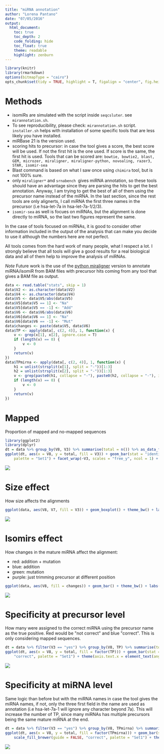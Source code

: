 ```yaml
---
title: "miRNA annotation"
author: "Lorena Pantano"
date: "07/05/2016"
output:
  html_document:
    toc: true
    toc_depth: 2
    code_folding: hide
    toc_float: true
    theme: readable
    highlight: zenburn
---
```



```r
library(knitr)
library(rmarkdown)
options(bitmapType = "cairo")
opts_chunk$set(tidy = TRUE, highlight = T, figalign = "center", fig.height = 6, fig.width = 10, message = F, error = F, warning = F, bootstrap.show.code = FALSE)
```

# Methods
 * isomiRs are simulated with the script inside `seqcsluter`. see `mirannotation.sh`.
 * To see reproducibility, please check: `mirannotation.sh` script. `installer.sh` helps with installation of some specific tools that are less likely you have installed.
 * miRBase 21 is the version used.
 * scoring hits to precursor: in case the tool gives a score, the best score will be used. If not the first hit is the one used. If score is the same, the first hit is used. Tools that can be scored are: `bowtie, bowtie2, blast, GEM, microzer, miraligner, miraligner-python, novoaling, razer3, STAR, isomir-sea`
 * Blast command is based on what I saw once using `chimira` tool, but is not 100% sure. 
 * only `miraligner*` and `srnabench `gives miRNA annotation, so these tools should have an advantage since they are parsing the hits to get the best annotation. Anyway, I am trying to get the best of all of them using the precursor name instead of the miRNA. In the last section, since the rest tools are only alignerts, I call miRNA the first three names in the precursor (i.e hsa-let-7a in hsa-let-7a-1/2/3).
 * `isomir-sea` as well is focues on miRNAs, but the alignment is done directly
 to miRNA, so the last two figures represent the same.
 
In the case of tools focused on miRNAs, it is good to consider other information included
in the output of the analysis that
can make you decide to use it although the numbers here are not perfect. 

All tools
comes from the hard work of many people, what I respect a lot. I strongly believe that all
tools will give a good results for a real biological data and all of them help to improve the analysis of miRNAs.

 
*Note* Future work is the use of the [python miraligner](http://seqcluster.readthedocs.org/mirna_annotation.html#miraligner-inside-seqcluster) version to annotate miRNA/isomiR from BAM files with precursor hits coming from any tool that gives a BAM file as output.


```r
data <- read.table("stats", skip = 1)
data$V2 <- as.character(data$V2)
data$V4 <- as.character(data$V4)
data$V5 <- data$V5/abs(data$V5)
data$V5[data$V5 == 1] <- "Na"
data$V5[data$V5 == -1] <- "Add"
data$V6 <- data$V6/abs(data$V6)
data$V6[data$V6 == 1] <- "Na"
data$V6[data$V6 == -1] <- "Mut"
data$changes <- paste(data$V5, data$V6)
data$TP <- apply(data[, c(2, 4)], 1, function(x) {
    v <- grep(x[1], x[2], ignore.case = T)
    if (length(v) == 0) {
        v <- 0
    }
    return(v)
})
data$TPmirna <- apply(data[, c(2, 4)], 1, function(x) {
    h1 = unlist(strsplit(x[1], split = "-"))[1:3]
    h2 = unlist(strsplit(x[2], split = "-"))[1:3]
    v <- grep(paste0(h1, collapse = "-"), paste0(h2, collapse = "-"), ignore.case = T)
    if (length(v) == 0) {
        v <- 0
    }
    return(v)
})
```

# Mapped
Proportion of mapped and no-mapped sequences

```r
library(ggplot2)
library(dplyr)
dt = data %>% group_by(V8, V3) %>% summarise(total = n()) %>% as_data_frame()
ggplot(dt, aes(x = V8, y = total, fill = V3)) + geom_bar(stat = "identity") + geom_text(aes(label = total), vjust = -1) + theme_bw() + labs(x = "") + ylim(0, max(dt$total) + 2000) + scale_fill_brewer("mapped", 
    palette = "Set1") + facet_wrap(~V3, scales = "free_y", ncol = 1) + theme(axis.text.x = element_text(angle = 90))
```

![](figure/mapped-mir-1.png)


# Size effect
How size affects the alignments

```r
ggplot(data, aes(V8, V7, fill = V3)) + geom_boxplot() + theme_bw() + labs(x = "") + scale_fill_brewer("mapped", palette = "Set1") + theme(axis.text.x = element_text(angle = 90))
```

![](figure/size-mir-1.png)

# Isomirs effect
How changes in the mature miRNA affect the alignment:

* red: addition + mutation
* blue: addition
* green: mutation
* purple: just trimming precursor at different position


```r
ggplot(data, aes(V8, fill = changes)) + geom_bar() + theme_bw() + labs(x = "") + facet_wrap(~V3) + scale_fill_brewer("changes", palette = "Set1") + theme(axis.text.x = element_text(angle = 90))
```

![](figure/iso-mir-1.png)


# Specificity at precursor level
How many were assigned to the correct miRNA using the precursor name as the true positive.
Red would be "not correct" and blue "correct". This is only considering mapped sequences.

```r
dt = data %>% filter(V3 == "yes") %>% group_by(V8, TP) %>% summarise(total = n()) %>% as_data_frame()
ggplot(dt, aes(x = V8, y = total, fill = factor(TP))) + geom_bar(stat = "identity") + geom_text(aes(label = total), vjust = -1, size = 3) + theme_bw() + labs(x = "") + ylim(0, max(dt$total) + 200) + scale_fill_brewer(guide = FALSE, 
    "correct", palette = "Set1") + theme(axis.text.x = element_text(angle = 90)) + facet_wrap(~TP, scales = "free_y") + ggtitle("Specificity at precursor level")
```

![](figure/sp-precursor-1.png)


# Specificity at miRNA level
Same logic than before but with the miRNA names in case the tool gives the miRNA names, if not, only the three first field in the name are used as annotation (i.e hsa-let-7a-1 will ignore any character beyond 7a). This will increase the number of TP, since many miRNAs has multiple precursors being the same mature miRNA at the end.

```r
dt = data %>% filter(V3 == "yes") %>% group_by(V8, TPmirna) %>% summarise(total = n()) %>% as_data_frame()
ggplot(dt, aes(x = V8, y = total, fill = factor(TPmirna))) + geom_bar(stat = "identity") + geom_text(aes(label = total), vjust = -1, size = 3) + theme_bw() + labs(x = "") + ylim(0, max(dt$total) + 200) + 
    scale_fill_brewer(guide = FALSE, "correct", palette = "Set1") + theme(axis.text.x = element_text(angle = 90)) + facet_wrap(~TPmirna, scales = "free_y") + ggtitle("Specificity at mature miRNA level")
```

![](figure/sp-mir-1.png)

